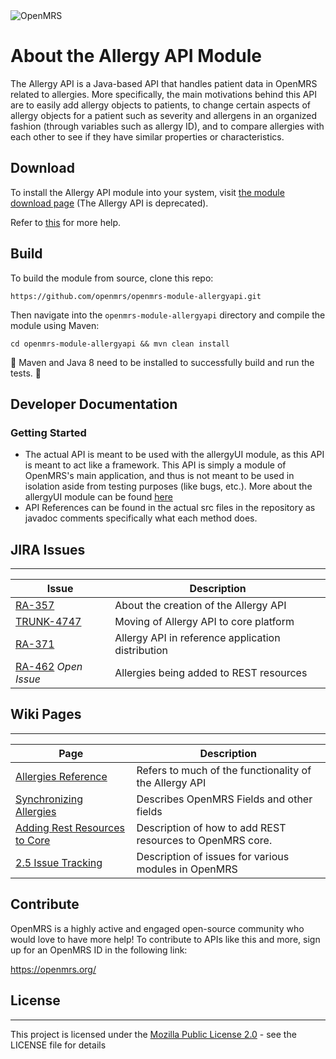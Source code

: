 
<img src="https://talk.openmrs.org/uploads/default/original/2X/f/f1ec579b0398cb04c80a54c56da219b2440fe249.jpg" alt="OpenMRS"/>

About the Allergy API Module
===
The Allergy API is a Java-based API that handles patient data in OpenMRS related to allergies. More specifically, the main motivations
behind this API are to easily add allergy objects to patients, to change certain aspects of allergy objects for a patient such as severity and allergens in an organized fashion
(through variables such as allergy ID), and to compare allergies with each other to see if they have similar properties or characteristics.


## Download

To install the Allergy API module into your system, visit [the module download page](https://addons.openmrs.org/show/org.openmrs.module.allergies-api) (The Allergy API is deprecated).

Refer to [this](https://wiki.openmrs.org/display/docs/Step+by+Step+Installation+for+Developers) for more help.

## Build
To build the module from source, clone this repo:

```
https://github.com/openmrs/openmrs-module-allergyapi.git
```

Then navigate into the `openmrs-module-allergyapi` directory and compile the module using Maven:

```
cd openmrs-module-allergyapi && mvn clean install
```

:maple_leaf: Maven and Java 8 need to be installed to successfully build and run 
the tests. :maple_leaf:

## Developer Documentation

### Getting Started
* The actual API is meant to be used with the allergyUI module, as this API is meant to act like a framework. This API is simply a module of OpenMRS's main application, and thus is not meant to be used in isolation aside from testing purposes (like bugs, etc.). More about the allergyUI module can be found [here](https://github.com/openmrs/openmrs-module-allergyui)
* API References can be found in the actual src files in the repository as javadoc comments specifically what each method does.

## JIRA Issues
---
| Issue | Description |
| ---- | ----------- |
| [RA-357](https://issues.openmrs.org/browse/RA-357) | About the creation of the Allergy API|
|[TRUNK-4747](https://issues.openmrs.org/browse/TRUNK-4747)  | Moving of Allergy API to core platform|
|[RA-371](https://issues.openmrs.org/browse/RA-371)  | Allergy API in reference application distribution |
|[RA-462](https://issues.openmrs.org/browse/RA-462) *Open Issue*| Allergies being added to REST resources|

## Wiki Pages
---
| Page | Description |
| ---- | ----------- |
| [Allergies Reference](https://wiki.openmrs.org/pages/viewpage.action?pageId=48857177) | Refers to much of the functionality of the Allergy API|
| [Synchronizing Allergies](https://wiki.openmrs.org/display/projects/Allergy+synchronization) | Describes OpenMRS Fields and other fields|
| [Adding Rest Resources to Core](https://issues.openmrs.org/browse/RA-1036) | Description of how to add REST resources to OpenMRS core. |
| [2.5 Issue Tracking](https://wiki.openmrs.org/display/RES/Reference+Application+2.5+Release+Issue+Tracking) | Description of issues for various modules in OpenMRS |


## Contribute
OpenMRS is a highly active and engaged open-source community who would love to have more help!
To contribute to APIs like this and more, sign up for an OpenMRS ID in the following link: 

https://openmrs.org/


## License
---
This project is licensed under the [Mozilla Public License 2.0](mozilla.org/en-US/MPL/2.0/) - see the LICENSE file for details





